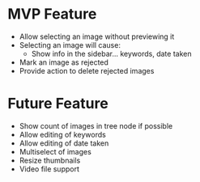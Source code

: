 # MVP Feature
* Allow selecting an image without previewing it
* Selecting an image will cause:
  * Show info in the sidebar... keywords, date taken
* Mark an image as rejected
* Provide action to delete rejected images

# Future Feature
* Show count of images in tree node if possible
* Allow editing of keywords
* Allow editing of date taken
* Multiselect of images
* Resize thumbnails
* Video file support
